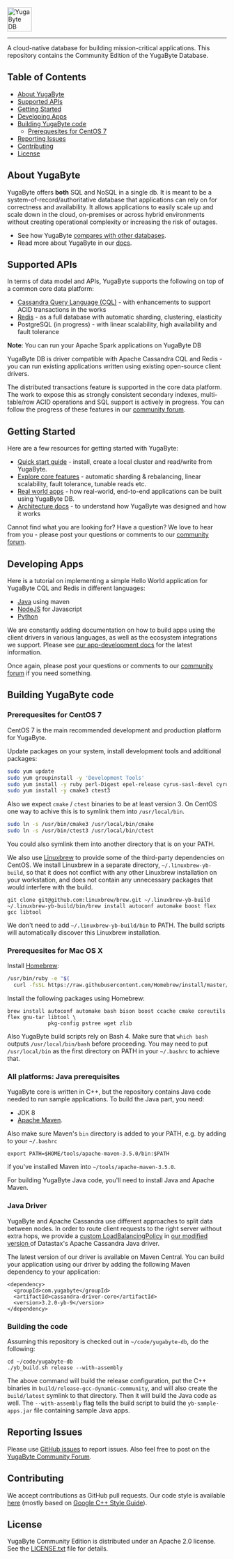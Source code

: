 <img src="https://www.yugabyte.com/images/yblogo_whitebg.3fea4ef9.png" align="center" height="56" alt="YugaByte DB"/>

---------------------------------------

A cloud-native database for building mission-critical applications. This repository contains the Community Edition of the YugaByte Database.

## Table of Contents

- [About YugaByte](#about-yugabyte)
- [Supported APIs](#supported-apis)
- [Getting Started](#getting-started)
- [Developing Apps](#developing-apps)
- [Building YugaByte code](#building-yugabyte-code)
    - [Prerequesites for CentOS 7](#prerequisites-for-centos-7)
- [Reporting Issues](#reporting-issues)
- [Contributing](#contributing)
- [License](#license)

## About YugaByte

YugaByte offers **both** SQL and NoSQL in a single db. It is meant to be a system-of-record/authoritative database that applications can rely on for correctness and availability. It allows applications to easily scale up and scale down in the cloud, on-premises or across hybrid environments without creating operational complexity or increasing the risk of outages.

* See how YugaByte [compares with other databases](https://docs.yugabyte.com/comparisons/).
* Read more about YugaByte in our [docs](https://docs.yugabyte.com/introduction/overview/).

## Supported APIs

In terms of data model and APIs, YugaByte supports the following on top of a common core data platform: 
* [Cassandra Query Language (CQL)](https://docs.yugabyte.com/api/cql/) - with enhancements to support ACID transactions in the works
* [Redis](https://docs.yugabyte.com/api/redis/) - as a full database with automatic sharding, clustering, elasticity
* PostgreSQL (in progress) - with linear scalability, high availability and fault tolerance

**Note**: You can run your Apache Spark applications on YugaByte DB

YugaByte DB is driver compatible with Apache Cassandra CQL and Redis - you can run existing applications written using existing open-source client drivers.

The distributed transactions feature is supported in the core data platform. The work to expose this as strongly consistent secondary indexes, multi-table/row ACID operations and SQL support is actively in progress. You can follow the progress of these features in our [community forum](https://forum.yugabyte.com/).

## Getting Started

Here are a few resources for getting started with YugaByte:

* [Quick start guide](http://docs.yugabyte.com/community-edition/quick-start/) - install, create a local cluster and read/write from YugaByte.
* [Explore core features](https://docs.yugabyte.com/explore/) - automatic sharding & rebalancing, linear scalability, fault tolerance, tunable reads etc.
* [Real world apps](https://docs.yugabyte.com/develop/realworld-apps/) - how real-world, end-to-end applications can be built using YugaByte DB.
* [Architecture docs](https://docs.yugabyte.com/architecture/) - to understand how YugaByte was designed and how it works

Cannot find what you are looking for? Have a question? We love to hear from you - please post your questions or comments to our [community forum](https://forum.yugabyte.com).

## Developing Apps

Here is a tutorial on implementing a simple Hello World application for YugaByte CQL and Redis in different languages:
* [Java](https://docs.yugabyte.com/develop/client-drivers/java/) using maven
* [NodeJS](https://docs.yugabyte.com/develop/client-drivers/nodejs/) for Javascript
* [Python](https://docs.yugabyte.com/develop/client-drivers/python/)

We are constantly adding documentation on how to build apps using the client drivers in various languages, as well as the ecosystem integrations we support. Please see [our app-development docs](https://docs.yugabyte.com/develop/) for the latest information.

Once again, please post your questions or comments to our [community forum](https://forum.yugabyte.com) if you need something.

## Building YugaByte code

### Prerequesites for CentOS 7

CentOS 7 is the main recommended development and production platform for YugaByte.

Update packages on your system, install development tools and additional packages:

```bash
sudo yum update
sudo yum groupinstall -y 'Development Tools'
sudo yum install -y ruby perl-Digest epel-release cyrus-sasl-devel cyrus-sasl-plain ccache
sudo yum install -y cmake3 ctest3
```

Also we expect `cmake` / `ctest` binaries to be at least version 3. On CentOS one way to achive
this is to symlink them into `/usr/local/bin`.

```bash
sudo ln -s /usr/bin/cmake3 /usr/local/bin/cmake
sudo ln -s /usr/bin/ctest3 /usr/local/bin/ctest
```

You could also symlink them into another directory that is on your PATH.

We also use [Linuxbrew](https://github.com/linuxbrew/brew) to provide some of the third-party
dependencies on CentOS. We install Linuxbrew in a separate directory, `~/.linuxbrew-yb-build`,
so that it does not conflict with any other Linuxbrew installation on your workstation, and does
not contain any unnecessary packages that would interfere with the build.

```
git clone git@github.com:linuxbrew/brew.git ~/.linuxbrew-yb-build
~/.linuxbrew-yb-build/bin/brew install autoconf automake boost flex gcc libtool
```

We don't need to add `~/.linuxbrew-yb-build/bin` to PATH. The build scripts will automatically
discover this Linuxbrew installation.

### Prerequesites for Mac OS X

Install [Homebrew](https://brew.sh/):

```bash
/usr/bin/ruby -e "$(
  curl -fsSL https://raw.githubusercontent.com/Homebrew/install/master/install)"
```

Install the following packages using Homebrew:
```
brew install autoconf automake bash bison boost ccache cmake coreutils flex gnu-tar libtool \
             pkg-config pstree wget zlib
```

Also YugaByte build scripts rely on Bash 4. Make sure that `which bash` outputs
`/usr/local/bin/bash` before proceeding. You may need to put `/usr/local/bin` as the first directory
on PATH in your `~/.bashrc` to achieve that.

### All platforms: Java prerequisites

YugaByte core is written in C++, but the repository contains Java code needed to run sample
applications. To build the Java part, you need:
* JDK 8
* [Apache Maven](https://maven.apache.org/).

Also make sure Maven's `bin` directory is added to your PATH, e.g. by adding to your `~/.bashrc`
```
export PATH=$HOME/tools/apache-maven-3.5.0/bin:$PATH
```
if you've installed Maven into `~/tools/apache-maven-3.5.0`.

For building YugaByte Java code, you'll need to install Java and Apache Maven.

### Java Driver

YugaByte and Apache Cassandra use different approaches to split data between nodes. In order to
route client requests to the right server without extra hops, we provide a [custom
LoadBalancingPolicy](https://goo.gl/At7kvu) in [our modified version
](https://github.com/yugabyte/cassandra-java-driver) of Datastax's Apache Cassandra Java driver.

The latest version of our driver is available on Maven Central. You can build your application
using our driver by adding the following Maven dependency to your application:

```
<dependency>
  <groupId>com.yugabyte</groupId>
  <artifactId>cassandra-driver-core</artifactId>
  <version>3.2.0-yb-9</version>
</dependency>
```

### Building the code

Assuming this repository is checked out in `~/code/yugabyte-db`, do the following:

```
cd ~/code/yugabyte-db
./yb_build.sh release --with-assembly
```

The above command will build the release configuration, put the C++ binaries in
`build/release-gcc-dynamic-community`, and will also create the `build/latest` symlink to that
directory. Then it will build the Java code as well. The `--with-assembly` flag tells the build
script to build the `yb-sample-apps.jar` file containing sample Java apps.

## Reporting Issues

Please use [GitHub issues](https://github.com/YugaByte/yugabyte-db/issues) to report issues.
Also feel free to post on the [YugaByte Community Forum](http://forum.yugabyte.com).

## Contributing

We accept contributions as GitHub pull requests. Our code style is available
[here](https://goo.gl/Hkt5BU)
(mostly based on [Google C++ Style Guide](https://google.github.io/styleguide/cppguide.html)).

## License

YugaByte Community Edition is distributed under an Apache 2.0 license. See the
[LICENSE.txt](https://github.com/YugaByte/yugabyte-db/blob/master/LICENSE.txt) file for
details.
